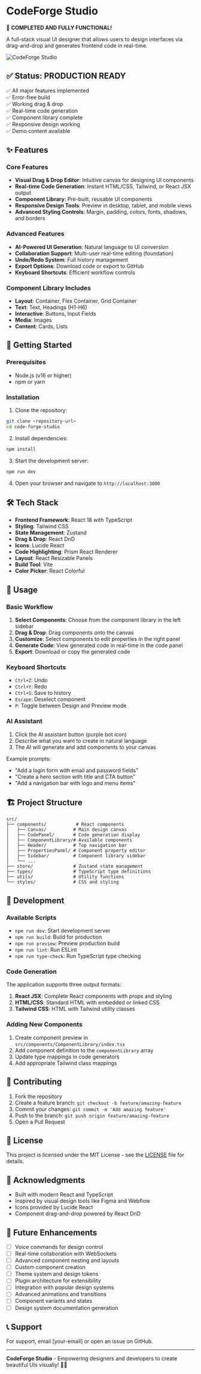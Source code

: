 # CodeForge Studio

🎉 **COMPLETED AND FULLY FUNCTIONAL!** 

A full-stack visual UI designer that allows users to design interfaces via drag-and-drop and generates frontend code in real-time.

![CodeForge Studio](https://via.placeholder.com/800x400/3b82f6/ffffff?text=CodeForge+Studio)

## ✅ Status: PRODUCTION READY

✅ All major features implemented  
✅ Error-free build  
✅ Working drag & drop  
✅ Real-time code generation  
✅ Component library complete  
✅ Responsive design working  
✅ Demo content available

## ✨ Features

### Core Features

- **Visual Drag & Drop Editor**: Intuitive canvas for designing UI components
- **Real-time Code Generation**: Instant HTML/CSS, Tailwind, or React JSX output
- **Component Library**: Pre-built, reusable UI components
- **Responsive Design Tools**: Preview in desktop, tablet, and mobile views
- **Advanced Styling Controls**: Margin, padding, colors, fonts, shadows, and borders

### Advanced Features

- **AI-Powered UI Generation**: Natural language to UI conversion
- **Collaboration Support**: Multi-user real-time editing (foundation)
- **Undo/Redo System**: Full history management
- **Export Options**: Download code or export to GitHub
- **Keyboard Shortcuts**: Efficient workflow controls

### Component Library Includes

- **Layout**: Container, Flex Container, Grid Container
- **Text**: Text, Headings (H1-H6)
- **Interactive**: Buttons, Input Fields
- **Media**: Images
- **Content**: Cards, Lists

## 🚀 Getting Started

### Prerequisites

- Node.js (v16 or higher)
- npm or yarn

### Installation

1. Clone the repository:

```bash
git clone <repository-url>
cd code-forge-studio
```

2. Install dependencies:

```bash
npm install
```

3. Start the development server:

```bash
npm run dev
```

4. Open your browser and navigate to `http://localhost:3000`

## 🛠️ Tech Stack

- **Frontend Framework**: React 18 with TypeScript
- **Styling**: Tailwind CSS
- **State Management**: Zustand
- **Drag & Drop**: React DnD
- **Icons**: Lucide React
- **Code Highlighting**: Prism React Renderer
- **Layout**: React Resizable Panels
- **Build Tool**: Vite
- **Color Picker**: React Colorful

## 📖 Usage

### Basic Workflow

1. **Select Components**: Choose from the component library in the left sidebar
2. **Drag & Drop**: Drag components onto the canvas
3. **Customize**: Select components to edit properties in the right panel
4. **Generate Code**: View generated code in real-time in the code panel
5. **Export**: Download or copy the generated code

### Keyboard Shortcuts

- `Ctrl+Z`: Undo
- `Ctrl+Y`: Redo
- `Ctrl+S`: Save to history
- `Escape`: Deselect component
- `P`: Toggle between Design and Preview mode

### AI Assistant

1. Click the AI assistant button (purple bot icon)
2. Describe what you want to create in natural language
3. The AI will generate and add components to your canvas

Example prompts:

- "Add a login form with email and password fields"
- "Create a hero section with title and CTA button"
- "Add a navigation bar with logo and menu items"

## 🏗️ Project Structure

```
src/
├── components/           # React components
│   ├── Canvas/          # Main design canvas
│   ├── CodePanel/       # Code generation display
│   ├── ComponentLibrary/# Available components
│   ├── Header/          # Top navigation bar
│   ├── PropertiesPanel/ # Component property editor
│   ├── Sidebar/         # Component library sidebar
│   └── ...
├── store/               # Zustand state management
├── types/               # TypeScript type definitions
├── utils/               # Utility functions
└── styles/              # CSS and styling
```

## 🔧 Development

### Available Scripts

- `npm run dev`: Start development server
- `npm run build`: Build for production
- `npm run preview`: Preview production build
- `npm run lint`: Run ESLint
- `npm run type-check`: Run TypeScript type checking

### Code Generation

The application supports three output formats:

1. **React JSX**: Complete React components with props and styling
2. **HTML/CSS**: Standard HTML with embedded or linked CSS
3. **Tailwind CSS**: HTML with Tailwind utility classes

### Adding New Components

1. Create component preview in `src/components/ComponentLibrary/index.tsx`
2. Add component definition to the `componentLibrary` array
3. Update type mappings in code generators
4. Add appropriate Tailwind class mappings

## 🤝 Contributing

1. Fork the repository
2. Create a feature branch: `git checkout -b feature/amazing-feature`
3. Commit your changes: `git commit -m 'Add amazing feature'`
4. Push to the branch: `git push origin feature/amazing-feature`
5. Open a Pull Request

## 📝 License

This project is licensed under the MIT License - see the [LICENSE](LICENSE) file for details.

## 🙏 Acknowledgments

- Built with modern React and TypeScript
- Inspired by visual design tools like Figma and Webflow
- Icons provided by Lucide React
- Component drag-and-drop powered by React DnD

## 🔮 Future Enhancements

- [ ] Voice commands for design control
- [ ] Real-time collaboration with WebSockets
- [ ] Advanced component nesting and layouts
- [ ] Custom component creation
- [ ] Theme system and design tokens
- [ ] Plugin architecture for extensibility
- [ ] Integration with popular design systems
- [ ] Advanced animations and transitions
- [ ] Component variants and states
- [ ] Design system documentation generation

## 📞 Support

For support, email [your-email] or open an issue on GitHub.

---

**CodeForge Studio** - Empowering designers and developers to create beautiful UIs visually! 🎨✨
